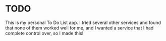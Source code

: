 # TODO

This is my personal To Do List app.  I tried several other services and found that none of them worked well for me, and I wanted a service that I had complete control over, so I made this!
